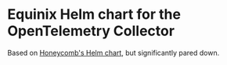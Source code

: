 # Equinix Helm chart for the OpenTelemetry Collector

Based on [Honeycomb's Helm chart](https://github.com/honeycombio/helm-charts/tree/main/charts/opentelemetry-collector),
but significantly pared down.
